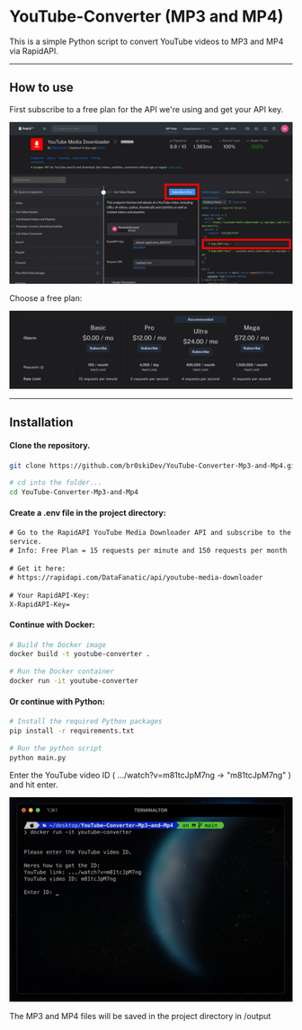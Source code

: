 # YouTube-Converter (MP3 and MP4)
This is a simple Python script to convert YouTube videos to MP3 and MP4 via RapidAPI.

---

## How to use

First subscribe to a free plan for the API we're using and get your API key.

![Alt-Text](github-files/Screenshot2.png)

Choose a free plan:

![Alt-Text](github-files/Screenshot3.png)

---
## Installation

#### Clone the repository.

```bash
git clone https://github.com/br0skiDev/YouTube-Converter-Mp3-and-Mp4.git
```

```bash
# cd into the folder...
cd YouTube-Converter-Mp3-and-Mp4
```

#### Create a .env file in the project directory:

```dotenv
# Go to the RapidAPI YouTube Media Downloader API and subscribe to the service.
# Info: Free Plan = 15 requests per minute and 150 requests per month

# Get it here:
# https://rapidapi.com/DataFanatic/api/youtube-media-downloader

# Your RapidAPI-Key:
X-RapidAPI-Key=
```

#### Continue with Docker:

```bash
# Build the Docker image
docker build -t youtube-converter .
```

```bash
# Run the Docker container
docker run -it youtube-converter
```

#### Or continue with Python:

```bash
# Install the required Python packages
pip install -r requirements.txt
```

```bash
# Run the python script
python main.py  
```


Enter the YouTube video ID ( .../watch?v=m81tcJpM7ng -> "m81tcJpM7ng" ) and hit enter.

![Alt-Text](github-files/Screenshot.png)

The MP3 and MP4 files will be saved in the project directory in /output

